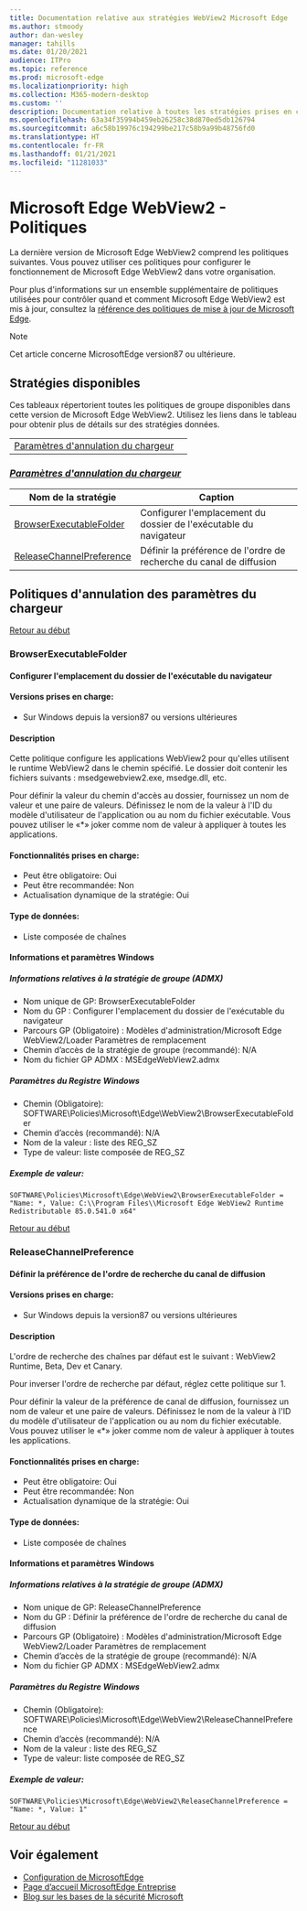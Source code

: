 ```yaml
---
title: Documentation relative aux stratégies WebView2 Microsoft Edge
ms.author: stmoody
author: dan-wesley
manager: tahills
ms.date: 01/20/2021
audience: ITPro
ms.topic: reference
ms.prod: microsoft-edge
ms.localizationpriority: high
ms.collection: M365-modern-desktop
ms.custom: ''
description: Documentation relative à toutes les stratégies prises en charge par le navigateur MicrosoftEdge pour Windows et Mac
ms.openlocfilehash: 63a34f35994b459eb26258c38d870ed5db126794
ms.sourcegitcommit: a6c58b19976c194299be217c58b9a99b48756fd0
ms.translationtype: HT
ms.contentlocale: fr-FR
ms.lasthandoff: 01/21/2021
ms.locfileid: "11281033"
---
```

# Microsoft Edge WebView2 - Politiques

La dernière version de Microsoft Edge WebView2 comprend les politiques suivantes. Vous pouvez utiliser ces politiques pour configurer le fonctionnement de Microsoft Edge WebView2 dans votre organisation.

Pour plus d'informations sur un ensemble supplémentaire de politiques utilisées pour contrôler quand et comment Microsoft Edge WebView2 est mis à jour, consultez la [référence des politiques de mise à jour de Microsoft Edge](microsoft-edge-update-policies.md).


> [!NOTE]
> Cet article concerne MicrosoftEdge version87 ou ultérieure.

## Stratégies disponibles

Ces tableaux répertorient toutes les politiques de groupe disponibles dans cette version de Microsoft Edge WebView2. Utilisez les liens dans le tableau pour obtenir plus de détails sur des stratégies données.

|||
|-|-|
|[Paramètres d'annulation du chargeur](#loader-override-settings)|

### [*Paramètres d'annulation du chargeur*](#loader-override-settings-policies)

|Nom de la stratégie|Caption|
|-|-|
|[BrowserExecutableFolder](#browserexecutablefolder)|Configurer l'emplacement du dossier de l'exécutable du navigateur|
|[ReleaseChannelPreference](#releasechannelpreference)|Définir la préférence de l'ordre de recherche du canal de diffusion|




  ## Politiques d'annulation des paramètres du chargeur

  [Retour au début](#microsoft-edge-webview2---policies)

  ### BrowserExecutableFolder

  #### Configurer l'emplacement du dossier de l'exécutable du navigateur

  
  
  #### Versions prises en charge:

  - Sur Windows depuis la version87 ou versions ultérieures

  #### Description

  Cette politique configure les applications WebView2 pour qu'elles utilisent le runtime WebView2 dans le chemin spécifié. Le dossier doit contenir les fichiers suivants : msedgewebview2.exe, msedge.dll, etc.

Pour définir la valeur du chemin d'accès au dossier, fournissez un nom de valeur et une paire de valeurs. Définissez le nom de la valeur à l'ID du modèle d'utilisateur de l'application ou au nom du fichier exécutable. Vous pouvez utiliser le «*» joker comme nom de valeur à appliquer à toutes les applications.

  #### Fonctionnalités prises en charge:

  - Peut être obligatoire: Oui
  - Peut être recommandée: Non
  - Actualisation dynamique de la stratégie: Oui

  #### Type de données:

  - Liste composée de chaînes

  #### Informations et paramètres Windows

  ##### Informations relatives à la stratégie de groupe (ADMX)

  - Nom unique de GP: BrowserExecutableFolder
  - Nom du GP : Configurer l'emplacement du dossier de l'exécutable du navigateur
  - Parcours GP (Obligatoire) : Modèles d'administration/Microsoft Edge WebView2/Loader Paramètres de remplacement
  - Chemin d’accès de la stratégie de groupe (recommandé): N/A
  - Nom du fichier GP ADMX : MSEdgeWebView2.admx

  ##### Paramètres du Registre Windows

  - Chemin (Obligatoire): SOFTWARE\Policies\Microsoft\Edge\WebView2\BrowserExecutableFolder
  - Chemin d’accès (recommandé): N/A
  - Nom de la valeur : liste des REG_SZ
  - Type de valeur: liste composée de REG_SZ

  ##### Exemple de valeur:

```
SOFTWARE\Policies\Microsoft\Edge\WebView2\BrowserExecutableFolder = "Name: *, Value: C:\\Program Files\\Microsoft Edge WebView2 Runtime Redistributable 85.0.541.0 x64"

```

  

  [Retour au début](#microsoft-edge-webview2---policies)

  ### ReleaseChannelPreference

  #### Définir la préférence de l'ordre de recherche du canal de diffusion

  
  
  #### Versions prises en charge:

  - Sur Windows depuis la version87 ou versions ultérieures

  #### Description

  L'ordre de recherche des chaînes par défaut est le suivant : WebView2 Runtime, Beta, Dev et Canary.

Pour inverser l'ordre de recherche par défaut, réglez cette politique sur 1.

Pour définir la valeur de la préférence de canal de diffusion, fournissez un nom de valeur et une paire de valeurs. Définissez le nom de la valeur à l'ID du modèle d'utilisateur de l'application ou au nom du fichier exécutable. Vous pouvez utiliser le «*» joker comme nom de valeur à appliquer à toutes les applications.

  #### Fonctionnalités prises en charge:

  - Peut être obligatoire: Oui
  - Peut être recommandée: Non
  - Actualisation dynamique de la stratégie: Oui

  #### Type de données:

  - Liste composée de chaînes

  #### Informations et paramètres Windows

  ##### Informations relatives à la stratégie de groupe (ADMX)

  - Nom unique de GP: ReleaseChannelPreference
  - Nom du GP : Définir la préférence de l'ordre de recherche du canal de diffusion
  - Parcours GP (Obligatoire) : Modèles d'administration/Microsoft Edge WebView2/Loader Paramètres de remplacement
  - Chemin d’accès de la stratégie de groupe (recommandé): N/A
  - Nom du fichier GP ADMX : MSEdgeWebView2.admx

  ##### Paramètres du Registre Windows

  - Chemin (Obligatoire): SOFTWARE\Policies\Microsoft\Edge\WebView2\ReleaseChannelPreference
  - Chemin d’accès (recommandé): N/A
  - Nom de la valeur : liste des REG_SZ
  - Type de valeur: liste composée de REG_SZ

  ##### Exemple de valeur:

```
SOFTWARE\Policies\Microsoft\Edge\WebView2\ReleaseChannelPreference = "Name: *, Value: 1"

```

  

  [Retour au début](#microsoft-edge-webview2---policies)


## Voir également

- [Configuration de MicrosoftEdge](configure-microsoft-edge.md)
- [Page d’accueil MicrosoftEdge Entreprise](https://aka.ms/EdgeEnterprise)
- [Blog sur les bases de la sécurité Microsoft](https://techcommunity.microsoft.com/t5/microsoft-security-baselines/bg-p/Microsoft-Security-Baselines)